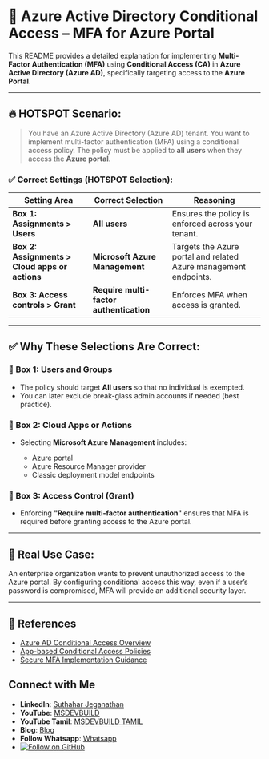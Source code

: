 # 📘 Azure Active Directory Conditional Access – MFA for Azure Portal

This README provides a detailed explanation for implementing **Multi-Factor Authentication (MFA)** using **Conditional Access (CA)** in **Azure Active Directory (Azure AD)**, specifically targeting access to the **Azure Portal**.

---

## 🔥 HOTSPOT Scenario:

> You have an Azure Active Directory (Azure AD) tenant. You want to implement multi-factor authentication (MFA) using a conditional access policy. The policy must be applied to **all users** when they access the **Azure portal**.

### ✅ Correct Settings (HOTSPOT Selection):

| Setting Area                                   | Correct Selection                       | Reasoning                                                        |
| ---------------------------------------------- | --------------------------------------- | ---------------------------------------------------------------- |
| **Box 1: Assignments > Users**                 | **All users**                           | Ensures the policy is enforced across your tenant.               |
| **Box 2: Assignments > Cloud apps or actions** | **Microsoft Azure Management**          | Targets the Azure portal and related Azure management endpoints. |
| **Box 3: Access controls > Grant**             | **Require multi-factor authentication** | Enforces MFA when access is granted.                             |

---

## ✅ Why These Selections Are Correct:

### 🔹 Box 1: Users and Groups

* The policy should target **All users** so that no individual is exempted.
* You can later exclude break-glass admin accounts if needed (best practice).

### 🔹 Box 2: Cloud Apps or Actions

* Selecting **Microsoft Azure Management** includes:

  * Azure portal
  * Azure Resource Manager provider
  * Classic deployment model endpoints

### 🔹 Box 3: Access Control (Grant)

* Enforcing **"Require multi-factor authentication"** ensures that MFA is required before granting access to the Azure portal.

---

## 🎯 Real Use Case:

An enterprise organization wants to prevent unauthorized access to the Azure portal. By configuring conditional access this way, even if a user’s password is compromised, MFA will provide an additional security layer.

---

## 📘 References

* [Azure AD Conditional Access Overview](https://docs.microsoft.com/en-us/azure/active-directory/conditional-access/overview)
* [App-based Conditional Access Policies](https://learn.microsoft.com/en-us/azure/active-directory/conditional-access/app-based-mfa)
* [Secure MFA Implementation Guidance](https://learn.microsoft.com/en-us/azure/active-directory/authentication/tutorial-enable-azure-mfa)

 ## Connect with Me
- **LinkedIn**: [Suthahar Jeganathan](https://www.linkedin.com/in/jssuthahar/)
- **YouTube**: [MSDEVBUILD](https://www.youtube.com/@MSDEVBUILD)
- **YouTube Tamil**: [MSDEVBUILD TAMIL](https://www.youtube.com/@MSDEVBUILDTamil)
- **Blog**: [Blog](https://www.msdevbuild.com/)
- **Follow Whatsapp**: [Whatsapp](https://www.whatsapp.com/channel/0029Va5j2rHEFeXcTlUhQB0J)
- [![Follow on GitHub](https://img.shields.io/github/followers/jssuthahar?label=Follow&style=social)](https://github.com/jssuthahar)

